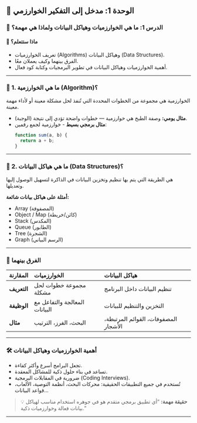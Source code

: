 ## 🧱 الوحدة 1: مدخل إلى التفكير الخوارزمي

### 📘 الدرس 1: ما هي الخوارزميات وهياكل البيانات ولماذا هي مهمة؟

#### 🧠 **ماذا ستتعلم؟**
* تعريف الخوارزميات (Algorithms) وهياكل البيانات (Data Structures).
* الفرق بينهما وكيف يعملان معًا.
* أهمية الخوارزميات وهياكل البيانات في تطوير البرمجيات وكتابة كود فعال.

---
### 🧾 1. ما هي الخوارزمية (Algorithm)؟
الخوارزمية هي مجموعة من الخطوات المحددة التي تُنفذ لحل مشكلة معينة أو لأداء مهمة معينة.

* **مثال يومي:** وصفة الطبخ هي خوارزمية — خطوات واضحة تؤدي إلى نتيجة (الوجبة).
* **مثال برمجي بسيط** - خوارزمية لجمع رقمين:
    ```javascript
    function sum(a, b) {
      return a + b;
    }
    ```

---
### 🧾 2. ما هي هياكل البيانات (Data Structures)؟
هي الطريقة التي يتم بها تنظيم وتخزين البيانات في الذاكرة لتسهيل الوصول إليها وتعديلها.

**أمثلة على هياكل بيانات شائعة:**
* Array (المصفوفة)
* Object / Map (كائن/خريطة)
* Stack (المكدس)
* Queue (الطابور)
* Tree (الشجرة)
* Graph (الرسم البياني)

---
### 🧠 الفرق بينهما

| المقارنة | الخوارزميات | هياكل البيانات |
| :--- | :--- | :--- |
| **التعريف** | مجموعة خطوات لحل مشكلة | تنظيم البيانات داخل البرنامج |
| **الوظيفة** | المعالجة والتفاعل مع البيانات | التخزين والتنظيم للبيانات |
| **مثال** | البحث، الفرز، الترتيب | المصفوفات، القوائم المرتبطة، الأشجار |

---
### 🛠️ أهمية الخوارزميات وهياكل البيانات
* تجعل البرامج أسرع وأكثر كفاءة.
* تساعد في بناء حلول ذكية للمشاكل المعقدة.
* ضرورية في المقابلات البرمجية (Coding Interviews).
* تُستخدم في جميع التطبيقات الحقيقية: محركات البحث، أنظمة التوصية، الألعاب، قواعد البيانات…

> 💡 **حقيقة مهمة:**
> “أي تطبيق برمجي متقدم هو في جوهره استخدام مناسب لهياكل بيانات فعالة وخوارزميات ذكية.”

---
